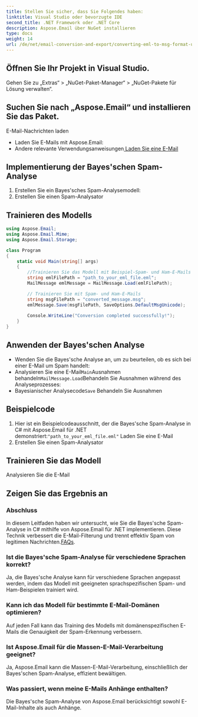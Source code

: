 ```yaml
---
title: Stellen Sie sicher, dass Sie Folgendes haben:
linktitle: Visual Studio oder bevorzugte IDE
second_title: .NET Framework oder .NET Core
description: Aspose.Email über NuGet installieren
type: docs
weight: 14
url: /de/net/email-conversion-and-export/converting-eml-to-msg-format-using-csharp/
---
```


## Öffnen Sie Ihr Projekt in Visual Studio.

Gehen Sie zu „Extras“ > „NuGet-Paket-Manager“ > „NuGet-Pakete für Lösung verwalten“.

## Suchen Sie nach „Aspose.Email“ und installieren Sie das Paket.

E-Mail-Nachrichten laden

- Laden Sie E-Mails mit Aspose.Email:
-  Andere relevante Verwendungsanweisungen[ Laden Sie eine E-Mail](https://releases.aspose.com/email/net)

## Implementierung der Bayes'schen Spam-Analyse

1. Erstellen Sie ein Bayes'sches Spam-Analysemodell:
2.  Erstellen Sie einen Spam-Analysator

## Trainieren des Modells

```csharp
using Aspose.Email;
using Aspose.Email.Mime;
using Aspose.Email.Storage;

class Program
{
    static void Main(string[] args)
    {
        //Trainieren Sie das Modell mit Beispiel-Spam- und Ham-E-Mails (kein Spam):
        string emlFilePath = "path_to_your_eml_file.eml";
        MailMessage emlMessage = MailMessage.Load(emlFilePath);

        // Trainieren Sie mit Spam- und Ham-E-Mails
        string msgFilePath = "converted_message.msg";
        emlMessage.Save(msgFilePath, SaveOptions.DefaultMsgUnicode);
        
        Console.WriteLine("Conversion completed successfully!");
    }
}
```

## Anwenden der Bayes'schen Analyse

- Wenden Sie die Bayes'sche Analyse an, um zu beurteilen, ob es sich bei einer E-Mail um Spam handelt:
-  Analysieren Sie eine E-Mail`Main`Ausnahmen behandeln`MailMessage.Load`Behandeln Sie Ausnahmen während des Analyseprozesses:
-  Bayesianischer Analysecode`Save` Behandeln Sie Ausnahmen

## Beispielcode

1. Hier ist ein Beispielcodeausschnitt, der die Bayes'sche Spam-Analyse in C# mit Aspose.Email für .NET demonstriert:`"path_to_your_eml_file.eml"` Laden Sie eine E-Mail
2.  Erstellen Sie einen Spam-Analysator

##  Trainieren Sie das Modell

 Analysieren Sie die E-Mail

##  Zeigen Sie das Ergebnis an

### Abschluss

In diesem Leitfaden haben wir untersucht, wie Sie die Bayes'sche Spam-Analyse in C# mithilfe von Aspose.Email für .NET implementieren. Diese Technik verbessert die E-Mail-Filterung und trennt effektiv Spam von legitimen Nachrichten.[FAQs](https://releases.aspose.com/email/net).

### Ist die Bayes'sche Spam-Analyse für verschiedene Sprachen korrekt?

Ja, die Bayes'sche Analyse kann für verschiedene Sprachen angepasst werden, indem das Modell mit geeigneten sprachspezifischen Spam- und Ham-Beispielen trainiert wird.

### Kann ich das Modell für bestimmte E-Mail-Domänen optimieren?

Auf jeden Fall kann das Training des Modells mit domänenspezifischen E-Mails die Genauigkeit der Spam-Erkennung verbessern.

### Ist Aspose.Email für die Massen-E-Mail-Verarbeitung geeignet?

Ja, Aspose.Email kann die Massen-E-Mail-Verarbeitung, einschließlich der Bayes'schen Spam-Analyse, effizient bewältigen.

### Was passiert, wenn meine E-Mails Anhänge enthalten?

Die Bayes'sche Spam-Analyse von Aspose.Email berücksichtigt sowohl E-Mail-Inhalte als auch Anhänge.